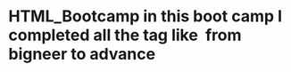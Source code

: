 ﻿# HTML_Bootcamp in this boot camp I completed all the tag like  <a> <image>   from bigneer to advance

